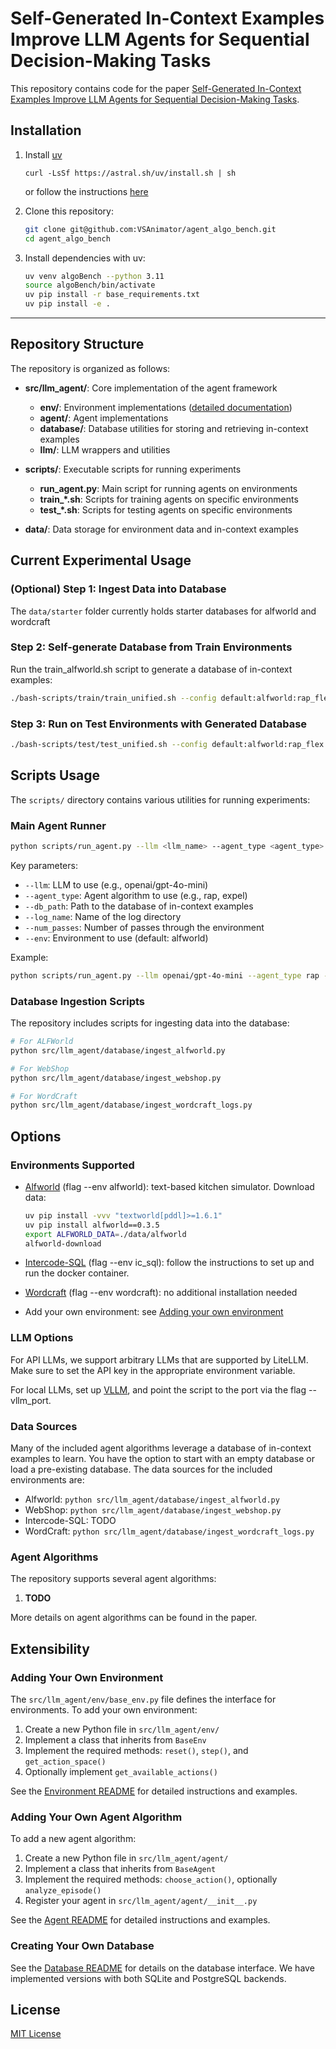 # Self-Generated In-Context Examples Improve LLM Agents for Sequential Decision-Making Tasks

This repository contains code for the paper [Self-Generated In-Context Examples Improve LLM Agents for Sequential Decision-Making Tasks](https://arxiv.org/abs/2505.00234).

## Installation

1. Install [uv](https://docs.astral.sh/uv/)

    ```
    curl -LsSf https://astral.sh/uv/install.sh | sh
    ```

    or follow the instructions [here](https://docs.astral.sh/uv/getting-started/installation/)

2. Clone this repository:
    ```bash
    git clone git@github.com:VSAnimator/agent_algo_bench.git
    cd agent_algo_bench
    ```

3. Install dependencies with uv:

    ```bash
    uv venv algoBench --python 3.11
    source algoBench/bin/activate
    uv pip install -r base_requirements.txt
    uv pip install -e .
    ```

---

## Repository Structure

The repository is organized as follows:

- **src/llm_agent/**: Core implementation of the agent framework
  - **env/**: Environment implementations ([detailed documentation](src/llm_agent/env/README.md))
  - **agent/**: Agent implementations
  - **database/**: Database utilities for storing and retrieving in-context examples
  - **llm/**: LLM wrappers and utilities

- **scripts/**: Executable scripts for running experiments
  - **run_agent.py**: Main script for running agents on environments
  - **train_*.sh**: Scripts for training agents on specific environments
  - **test_*.sh**: Scripts for testing agents on specific environments

- **data/**: Data storage for environment data and in-context examples

## Current Experimental Usage

### (Optional) Step 1: Ingest Data into Database

The ```data/starter``` folder currently holds starter databases for alfworld and wordcraft

### Step 2: Self-generate Database from Train Environments

Run the train_alfworld.sh script to generate a database of in-context examples:

```bash
./bash-scripts/train/train_unified.sh --config default:alfworld:rap_flex: --llm gpt-4o-mini
```

### Step 3: Run on Test Environments with Generated Database

```bash
./bash-scripts/test/test_unified.sh --config default:alfworld:rap_flex: --llm gpt-4o-mini
```

## Scripts Usage

The `scripts/` directory contains various utilities for running experiments:

### Main Agent Runner

```bash
python scripts/run_agent.py --llm <llm_name> --agent_type <agent_type> --db_path <database_path> --log_name <log_name> --num_passes <num_passes>
```

Key parameters:
- `--llm`: LLM to use (e.g., openai/gpt-4o-mini)
- `--agent_type`: Agent algorithm to use (e.g., rap, expel)
- `--db_path`: Path to the database of in-context examples
- `--log_name`: Name of the log directory
- `--num_passes`: Number of passes through the environment
- `--env`: Environment to use (default: alfworld)

Example:
```bash
python scripts/run_agent.py --llm openai/gpt-4o-mini --agent_type rap --db_path /data/rl/clone_test/data/alfworld_expel/learning.db --log_name expel_rap_testonly --num_passes 1
```

### Database Ingestion Scripts

The repository includes scripts for ingesting data into the database:

```bash
# For ALFWorld
python src/llm_agent/database/ingest_alfworld.py

# For WebShop
python src/llm_agent/database/ingest_webshop.py

# For WordCraft
python src/llm_agent/database/ingest_wordcraft_logs.py
```

## Options

### Environments Supported

- [Alfworld](https://github.com/alfworld/alfworld) (flag --env alfworld): text-based kitchen simulator. Download data:
    ```bash
    uv pip install -vvv "textworld[pddl]>=1.6.1"
    uv pip install alfworld==0.3.5
    export ALFWORLD_DATA=./data/alfworld
    alfworld-download
    ```

- [Intercode-SQL](https://github.com/princeton-nlp/intercode) (flag --env ic_sql): follow the instructions to set up and run the docker container.

- [Wordcraft](https://github.com/minqi/wordcraft) (flag --env wordcraft): no additional installation needed

- Add your own environment: see [Adding your own environment](#adding-your-own-environment)

### LLM Options

For API LLMs, we support arbitrary LLMs that are supported by LiteLLM. Make sure to set the API key in the appropriate environment variable.

For local LLMs, set up [VLLM](https://github.com/vllm-project/vllm), and point the script to the port via the flag --vllm_port.

### Data Sources

Many of the included agent algorithms leverage a database of in-context examples to learn. You have the option to start with an empty database or load a pre-existing database. The data sources for the included environments are:

- Alfworld: ```python src/llm_agent/database/ingest_alfworld.py```
- WebShop: ```python src/llm_agent/database/ingest_webshop.py```
- Intercode-SQL: TODO
- WordCraft: ```python src/llm_agent/database/ingest_wordcraft_logs.py```

### Agent Algorithms

The repository supports several agent algorithms:

1. **TODO**

More details on agent algorithms can be found in the paper.

## Extensibility

### Adding Your Own Environment

The `src/llm_agent/env/base_env.py` file defines the interface for environments. To add your own environment:

1. Create a new Python file in `src/llm_agent/env/`
2. Implement a class that inherits from `BaseEnv`
3. Implement the required methods: `reset()`, `step()`, and `get_action_space()`
4. Optionally implement `get_available_actions()`

See the [Environment README](src/llm_agent/env/README.md) for detailed instructions and examples.

### Adding Your Own Agent Algorithm

To add a new agent algorithm:

1. Create a new Python file in `src/llm_agent/agent/`
2. Implement a class that inherits from `BaseAgent`
3. Implement the required methods: `choose_action()`, optionally `analyze_episode()`
4. Register your agent in `src/llm_agent/agent/__init__.py`

See the [Agent README](src/llm_agent/agent/README.md) for detailed instructions and examples.

### Creating Your Own Database

See the [Database README](src/llm_agent/database/README.md) for details on the database interface. We have implemented versions with both SQLite and PostgreSQL backends.

## License

[MIT License](LICENSE)
